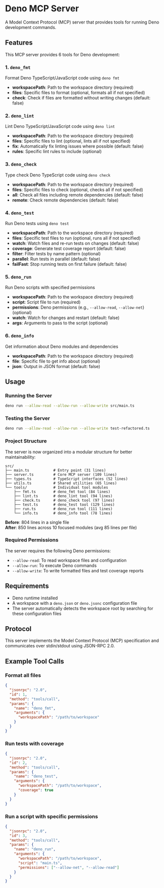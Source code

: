 # Deno MCP Server

A Model Context Protocol (MCP) server that provides tools for running Deno
development commands.

## Features

This MCP server provides 6 tools for Deno development:

### 1. `deno_fmt`

Format Deno TypeScript/JavaScript code using `deno fmt`

- **workspacePath**: Path to the workspace directory (required)
- **files**: Specific files to format (optional, formats all if not specified)
- **check**: Check if files are formatted without writing changes (default:
  false)

### 2. `deno_lint`

Lint Deno TypeScript/JavaScript code using `deno lint`

- **workspacePath**: Path to the workspace directory (required)
- **files**: Specific files to lint (optional, lints all if not specified)
- **fix**: Automatically fix linting issues where possible (default: false)
- **rules**: Specific lint rules to include (optional)

### 3. `deno_check`

Type check Deno TypeScript code using `deno check`

- **workspacePath**: Path to the workspace directory (required)
- **files**: Specific files to check (optional, checks all if not specified)
- **all**: Check all files including remote dependencies (default: false)
- **remote**: Check remote dependencies (default: false)

### 4. `deno_test`

Run Deno tests using `deno test`

- **workspacePath**: Path to the workspace directory (required)
- **files**: Specific test files to run (optional, runs all if not specified)
- **watch**: Watch files and re-run tests on changes (default: false)
- **coverage**: Generate test coverage report (default: false)
- **filter**: Filter tests by name pattern (optional)
- **parallel**: Run tests in parallel (default: false)
- **failFast**: Stop running tests on first failure (default: false)

### 5. `deno_run`

Run Deno scripts with specified permissions

- **workspacePath**: Path to the workspace directory (required)
- **script**: Script file to run (required)
- **permissions**: Deno permissions (e.g., `--allow-read`, `--allow-net`)
  (optional)
- **watch**: Watch for changes and restart (default: false)
- **args**: Arguments to pass to the script (optional)

### 6. `deno_info`

Get information about Deno modules and dependencies

- **workspacePath**: Path to the workspace directory (required)
- **file**: Specific file to get info about (optional)
- **json**: Output in JSON format (default: false)

## Usage

### Running the Server

```bash
deno run --allow-read --allow-run --allow-write src/main.ts
```

### Testing the Server

```bash
deno run --allow-read --allow-run --allow-write test-refactored.ts
```

### Project Structure

The server is now organized into a modular structure for better maintainability:

```
src/
├── main.ts           # Entry point (31 lines)
├── server.ts         # Core MCP server (109 lines)
├── types.ts          # TypeScript interfaces (52 lines)
├── utils.ts          # Shared utilities (65 lines)
└── tools/            # Individual tool modules
    ├── fmt.ts        # deno_fmt tool (84 lines)
    ├── lint.ts       # deno_lint tool (94 lines)
    ├── check.ts      # deno_check tool (97 lines)
    ├── test.ts       # deno_test tool (129 lines)
    ├── run.ts        # deno_run tool (111 lines)
    └── info.ts       # deno_info tool (78 lines)
```

**Before**: 804 lines in a single file\
**After**: 850 lines across 10 focused modules (avg 85 lines per file)

### Required Permissions

The server requires the following Deno permissions:

- `--allow-read`: To read workspace files and configuration
- `--allow-run`: To execute Deno commands
- `--allow-write`: To write formatted files and test coverage reports

## Requirements

- Deno runtime installed
- A workspace with a `deno.json` or `deno.jsonc` configuration file
- The server automatically detects the workspace root by searching for these
  configuration files

## Protocol

This server implements the Model Context Protocol (MCP) specification and
communicates over stdin/stdout using JSON-RPC 2.0.

## Example Tool Calls

### Format all files

```json
{
  "jsonrpc": "2.0",
  "id": 1,
  "method": "tools/call",
  "params": {
    "name": "deno_fmt",
    "arguments": {
      "workspacePath": "/path/to/workspace"
    }
  }
}
```

### Run tests with coverage

```json
{
  "jsonrpc": "2.0",
  "id": 2,
  "method": "tools/call",
  "params": {
    "name": "deno_test",
    "arguments": {
      "workspacePath": "/path/to/workspace",
      "coverage": true
    }
  }
}
```

### Run a script with specific permissions

```json
{
  "jsonrpc": "2.0",
  "id": 3,
  "method": "tools/call",
  "params": {
    "name": "deno_run",
    "arguments": {
      "workspacePath": "/path/to/workspace",
      "script": "main.ts",
      "permissions": ["--allow-net", "--allow-read"]
    }
  }
}
```
